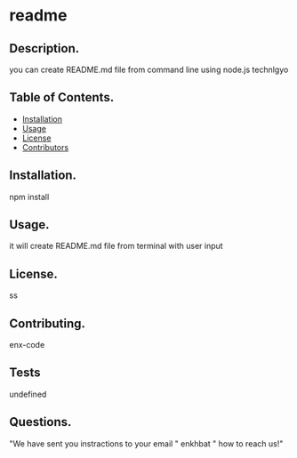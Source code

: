 # readme
  ## Description.
  you can create README.md file from command line using node.js technlgyo

  ## Table of Contents.

  * [Installation](#installation)
  * [Usage](#usage)
  * [License](#license)
  * [Contributors](#contributing)

  ## Installation.
  
  npm install 
  
  ## Usage.

  it will create README.md file from terminal with user input

  ## License.
  
  ss

  ## Contributing.

  enx-code

  ## Tests

  undefined

  ## Questions.

  "We have sent you instractions to your email " enkhbat " how to reach us!"


